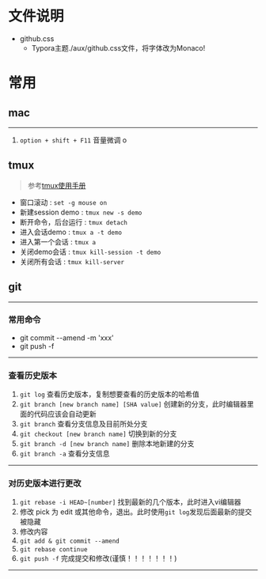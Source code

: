 # 文件说明
- github.css
  - Typora主题./aux/github.css文件，将字体改为Monaco!


# 常用
## mac
---
1. `option + shift + F11` 音量微调
o
## tmux
> 参考[tmux使用手册](https://juejin.im/post/59cf8ab26fb9a00a4c273352)
- 窗口滚动 : `set -g mouse on`
- 新建session demo : `tmux new -s demo`
- 断开命令，后台运行 : `tmux detach`
- 进入会话demo : `tmux a -t demo`
- 进入第一个会话 : `tmux a`
- 关闭demo会话 : `tmux kill-session -t demo`
- 关闭所有会话 : `tmux kill-server`



## git

---

### 常用命令

- git commit --amend -m 'xxx'
- git push -f

---

### 查看历史版本

1. `git log` 查看历史版本，复制想要查看的历史版本的哈希值
2. `git branch [new branch name] [SHA value]` 创建新的分支，此时编辑器里面的代码应该会自动更新
3. `git branch` 查看分支信息及目前所处分支
4. `git checkout [new branch name]` 切换到新的分支
5. `git branch -d [new branch name]` 删除本地新建的分支
6. `git branch -a` 查看分支信息

---

### 对历史版本进行更改

1. `git rebase -i HEAD~[number]` 找到最新的几个版本，此时进入vi编辑器
2. 修改 pick 为 edit 或其他命令，退出。此时使用`git log`发现后面最新的提交被隐藏
3. 修改内容
4. `git add & git commit --amend`
5. `git rebase continue`
6. `git push -f` 完成提交和修改(谨慎！！！！！！！)


---
